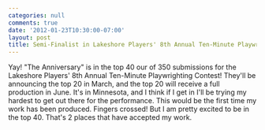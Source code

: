 ```yaml
---
categories: null
comments: true
date: '2012-01-23T10:30:00-07:00'
layout: post
title: Semi-Finalist in Lakeshore Players' 8th Annual Ten-Minute Playwrighting Contest!
---
```


Yay! "The Anniversary" is in the top 40 our of 350 submissions for the Lakeshore Players' 8th Annual Ten-Minute Playwrighting Contest! They'll be announcing the top 20 in March, and the top 20 will receive a full production in June. It's in Minnesota, and I think if I get in I'll be trying my hardest to get out there for the performance. This would be the first time my work has been produced. Fingers crossed! But I am pretty excited to be in the top 40. That's 2 places that have accepted my work.